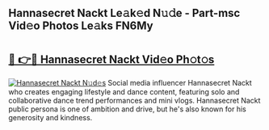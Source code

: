 ## Hannasecret Nackt Le𝚊k𝚎d N𝚞𝚍e - Part-msc Vid𝚎o Photos Le𝚊ks FN6My

# <h2><a href="http://fbaoe45.evod.top/?m=Hannasecret+Nackt">🔗 👉🔴 Hannasecret Nackt Vid𝚎o Ph𝚘t𝚘s</a></h2>

[![Hannasecret Nackt N𝚞d𝚎s](https://i.imgur.com/8V9OHl7.gif)](http://fbaoe45.evod.top/?m=Hannasecret+Nackt)
Social media influencer Hannasecret Nackt who creates engaging lifestyle and dance content, featuring solo and collaborative dance trend performances and mini vlogs. Hannasecret Nackt public persona is one of ambition and drive, but he's also known for his generosity and kindness. 

